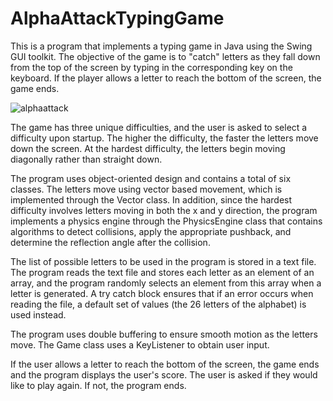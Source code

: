 # AlphaAttackTypingGame

This is a program that implements a typing game in Java using the Swing GUI toolkit. The objective of the game is to "catch" letters as they fall down from the top of the screen by typing in the corresponding key on the keyboard. If the player allows a letter to reach the bottom of the screen, the game ends.

![alphaattack](https://i.imgur.com/Nvz2PpB.jpg)

The game has three unique difficulties, and the user is asked to select a difficulty upon startup. The higher the difficulty, the faster the letters move down the screen. At the hardest difficulty, the letters begin moving diagonally rather than straight down.

The program uses object-oriented design and contains a total of six classes. The letters move using vector based movement, which is implemented through the Vector class. In addition, since the hardest difficulty involves letters moving in both the x and y direction, the program implements a physics engine through the PhysicsEngine class that contains algorithms to detect collisions, apply the appropriate pushback, and determine the reflection angle after the collision.

The list of possible letters to be used in the program is stored in a text file. The program reads the text file and stores each letter as an element of an array, and the program randomly selects an element from this array when a letter is generated. A try catch block ensures that if an error occurs when reading the file, a default set of values (the 26 letters of the alphabet) is used instead.

The program uses double buffering to ensure smooth motion as the letters move. The Game class uses a KeyListener to obtain user input.

If the user allows a letter to reach the bottom of the screen, the game ends and the program displays the user's score. The user is asked if they would like to play again. If not, the program ends.
